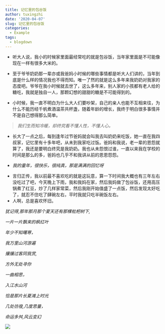 ```yaml
---
title: 记忆里的包谷饭
author: tuxingzhi
date: '2020-04-07'
slug: 记忆里的包谷饭
categories:
  - Example
tags:
  - blogdown
---
```

* 听大人说，我小的时候家里面最经常吃的就是包谷饭，当年家里面是不可能像现在一样有很多大米的。

* 至于爷爷奶奶那一辈亦或我爸妈小时候的哪些事情都是听大人们讲的，当年到底是什么样的情况我也不得而知。唯一了然的就是这么多年来我奶奶对我家的态度吧。爷爷在我小时候就去世了，这么多年来，别人家的小孩都有老人给的糖吃，我就是独自一人，那颗幻想的甜甜的糖是不可能得到的。

* 小时候，我一直不明白为什么大人们要吵架，自己的亲人也能不互相来往，为什么不能历经千帆煮酒温茶共杯盏，随着年龄的增长，我终于明白很多事情并不是自己想得那么简单。

> *我们生而知冷暖，却终究看不懂人性，不懂人心。*

-  长大了一点之后，每到逢年过节爸妈就会叫我去叫奶奶来吃饭，她一直在我四叔家，记忆里有十多年吧，从未到我家吃过饭。爸妈和我说，老一辈的恩怨就算了，我还是要明白终究是我奶奶。我也从未怨恨过谁，一直以来我在学校的时间是那么的多，爸妈也几乎不和我讲从前的恩恩怨怨。

- *我的童年，很快乐，很纯真，那是满满的回忆呀*

+ 言归正传，我以前最不喜欢吃的就是这玩意，算一下时间我大概也有三年左右没吃过了吧，今天晚上下雨，我和我妈在家，然后我妈做了包谷饭，还用高压锅煮了红豆，炒了几样家常菜，然后我刚开始值盛了一点饭，然后发现太好吃了，就忍不住吃了肆碗左右，平时我就只吃半碗饭左右。
+ 人啊，总是喜欢怀旧。

*犹记得,那年那月那个夏天还有那棵枇杷树下,*

*一片一片飘来的枫红叶*

*年少不知曙寒，*

*我万里山河游遍*

*攘攘过客同我赏,*

*方外无处寻你*

*一曲相思，*

*入江水山河*

*恰是那片长夏滩上时光*

*几处彷徨,几度思量，*

*命运多舛,风云变幻*

![](/post/2020-04-10-记忆里的包谷饭_files/1581515948750.jpeg)
